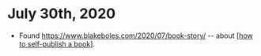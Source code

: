 # July 30th, 2020
- Found https://www.blakeboles.com/2020/07/book-story/ -- about [[how to self-publish a book]].

[//begin]: # "Autogenerated link references for markdown compatibility"
[how to self-publish a book]: ../how-to-self-publish-a-book.md "How to Self Publish a Book"
[//end]: # "Autogenerated link references"
